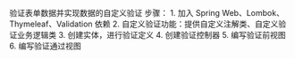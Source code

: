 验证表单数据并实现数据的自定义验证
步骤：
    1. 加入 Spring Web、Lombok、Thymeleaf、Validation 依赖
    2. 自定义验证功能：提供自定义注解类、自定义验证业务逻辑类
    3. 创建实体，进行验证定义
    4. 创建验证控制器
    5. 编写验证前视图
    6. 编写验证通过视图